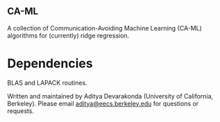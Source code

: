 ## CA-ML
A collection of Communication-Avoiding Machine Learning (CA-ML) algorithms for (currently) ridge regression.

# Dependencies
BLAS and LAPACK routines.

Written and maintained by Aditya Devarakonda (University of California, Berkeley). Please email aditya@eecs.berkeley.edu for questions or requests.
